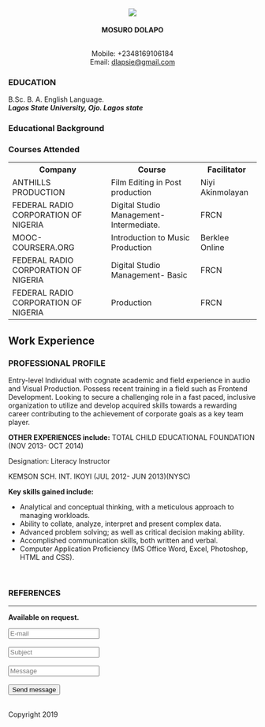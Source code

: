 <!DOCTYPE html>
<html lang="en">
 <head>
  <meta charset="utf-8">
  <meta name="viewport" content="width=device-width, initial-scale=1.0">
  <title>Dolapo M</title> <!-- Include CSS file here -->
<link href="DolapoM.css" rel="stylesheet"><!--include js file here-->
<link href="DolapoMs.js" rel="stylesheet">
</head>
<body>
  <div id="header">
<h1>
 <center><img src="https://res.cloudinary.com/dlapsie/image/upload/c_scale,w_361/v1567078539/dolapo_mosuro_3_uivpcp.png"></div>
<center><th><b>MOSURO DOLAPO</b></th>

   <br>Mobile: +2348169106184
    <br>Email: dlapsie@gmail.com
  </center>
</div>
<!-- Education starts --->
  <div>
    <h3 id="education">EDUCATION</h3>
    <p id="bsc">B.Sc. B. A. English Language.</b> <br><b><i>Lagos State University, Ojo. Lagos state</i></b></p>
  </div>
<!-- Education ends --->
<p>
<h3>Educational Background</h3></p>             
<h3>Courses Attended</h3>
<table> <style="width:50px>
                <tr id="heading">
                    <th>Company</th>
                    <th>Course</th>         
                    <th>Facilitator</th>
                </tr>
                <tr>
                    <td>ANTHILLS PRODUCTION</td>
                    <td>Film Editing in Post production</td>                   
                    <td>Niyi Akinmolayan</td>
                </tr>
                <tr>
                    <td>FEDERAL RADIO CORPORATION OF NIGERIA</td>
                    <td>Digital Studio Management-Intermediate.</td>
                    <td>FRCN</td>
                </tr>
                <tr>
                    <td>MOOC- COURSERA.ORG</td>
                    <td>Introduction to Music Production</td>                    
                    <td>Berklee Online</td>
                </tr>
                <tr>
                    <td>FEDERAL RADIO CORPORATION OF NIGERIA</td>
                    <td>Digital Studio Management- Basic</td>                    
                    <td>FRCN</td>
                </tr>
                <tr>
                    <td>FEDERAL RADIO CORPORATION OF NIGERIA</td>
                    <td>Production </td>                  
                    <td>FRCN</td>
                </tr>
</table>
<body>
 <!-- Professional Profile starts --->
  <div>
      <h2>Work Experience</h2>
        <h3 id="profile">PROFESSIONAL PROFILE</h3>
    <p id="entry">Entry-level Individual with cognate academic and field experience in audio and Visual Production. Possess recent training in a field such as Frontend Development. Looking to secure a challenging role in a fast paced, inclusive organization to utilize and develop acquired skills towards a rewarding career contributing to the achievement of corporate goals as a key team player.</p>
  </div>
<!-- Professional Profile ends --->

<!-- OTHER EXPERIENCES starts --->
  <div>
    <p id="modules"><strong>OTHER EXPERIENCES include:</strong> TOTAL CHILD EDUCATIONAL FOUNDATION (NOV 2013- OCT 2014) <p>Designation: Literacy Instructor <p>KEMSON SCH. INT. IKOYI (JUL 2012- JUN 2013)(NYSC)</p>
</div>   
<!-- OTHER EXPERIENCES starts --->        

<!-- Skills starts --->
  <div>
    <p id="skills"><strong>Key skills gained include:</strong> <br>
    	<ul>
    		<li>Analytical and conceptual thinking, with a meticulous approach to managing workloads.</li>
    		<li>Ability to collate, analyze, interpret and present complex data.</li>
    		<li>Advanced problem solving; as well as critical decision making ability.</li>
    		<li>Accomplished communication skills, both written and verbal.</li>
    		<li>Computer Application Proficiency (MS Office Word, Excel, Photoshop, HTML and CSS).</li>
    	</ul>
  </div>
<!-- Skills ends --->
 <br>
 <!-- References starts --->
  <div>
    <h3 id="reference">REFERENCES</h3>
    <hr>
    <p><b>Available on request.</b></p>
  </div>
<!-- Reference ends --->
<div>
        <style>
            form *
            {
                display: block;
            }
        </style>
        <form action="" method="POST">
            <ul id="contact_form_validation_errors"></ul>          
            <input type="text" name="email" placeholder="E-mail"> 
            <br>
            <input type="text" name="subject" placeholder="Subject"> 
            <br>          
            <input type="text" name="message" placeholder="Message">
            <br>
            <input type="submit" value="Send message">
        </form>
    </div>
<br>
<div id="footer">
Copyright  2019
</div>
          
        
</body>
<script type="text/javascript" src="DolapoMs.js"></script>
</html>
